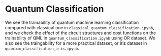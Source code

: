 # Quantum Classification

We see the trainability of quantum machine learning classification compared with classical one in `classical_quantum_classification.ipynb`, and we check the effect of the circuit structures and cost functions on the trainability of QML in `quantum_classification.ipynb` using OR dataset. We also see the traingability for a more practical dataset, or iris dataset in `quantum_classification_iris.ipynb`.
